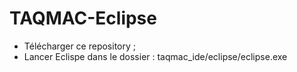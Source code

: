# TAQMAC-Eclipse

* Télécharger ce repository ;
* Lancer Eclispe dans le dossier : taqmac_ide/eclipse/eclipse.exe